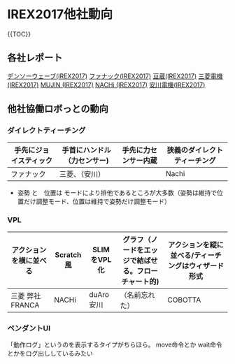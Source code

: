 # IREX2017他社動向

{{TOC}}

## 各社レポート

[デンソーウェーブ(IREX2017)](denso.md)
[ファナック(IREX2017)](fanuc.md)
[豆蔵(IREX2017)](mamezou.md)
[三菱電機(IREX2017)](mitsubishi.md)
[MUJIN (IREX2017)](mujin.md)
[NACHi (IREX2017)](nachi.md)
[安川電機(IREX2017)](yaskawa.md)

## 他社協働ロボっとの動向

### ダイレクトティーチング

| 手先にジョイスティック | 手首にハンドル（力センサー) | 手先に力センサー内蔵 | 狭義のダイレクトティーチング |
|------------------------|-----------------------------|----------------------|------------------------------|
|ファナック              |三菱、（安川）               |                      |Nachi                         |

* 姿勢 と　位置は モードにより排他であるところが大多数（姿勢は維持で位置だけ調整モード、位置は維持で姿勢だけ調整モード）

### VPL

| アクションを横に並べる | Scratch 風 | SLIMをVPL化       | グラフ（ノードをエッジで結ばせる。フローチャート的) | アクションを縦に並べる/ティーチングはウィザード形式 |
|------------------------|------------|-------------------|-----------------------------------------------------|-----------------------------------------------------|
| 三菱 弊社 FRANCA       | NACHi      | duAro 安川        |（名前忘れた）                                       |COBOTTA                                              |

### ペンダントUI

「動作ログ」というのを表示するタイプがちらほら。 move命令とか wait命令とかをログ出ししているみたい


